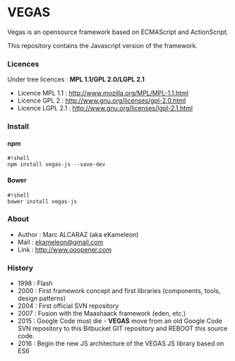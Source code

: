 # VEGAS #

Vegas is an opensource framework based on ECMAScript and ActionScript.

This repository contains the Javascript version of the framework.

### Licences ###

Under tree licences : **MPL 1.1/GPL 2.0/LGPL 2.1**

 * Licence MPL 1.1 : http://www.mozilla.org/MPL/MPL-1.1.html
 * Licence GPL 2 : http://www.gnu.org/licenses/gpl-2.0.html
 * Licence LGPL 2.1 : http://www.gnu.org/licenses/lgpl-2.1.html

### Install ###

#### npm ####

```
#!shell
npm install vegas-js --save-dev
```

#### Bower ####

```
#!shell
bower install vegas-js
```

### About ###

 * Author : Marc ALCARAZ (aka eKameleon)
 * Mail : ekameleon@gmail.com
 * Link : http://www.ooopener.com

### History ###

 * 1998 : Flash
 * 2000 : First framework concept and first libraries (components, tools, design patterns)
 * 2004 : First official SVN repository
 * 2007 : Fusion with the Maashaack framework (eden, etc.)
 * 2015 : Google Code must die - **VEGAS** move from an old Google Code SVN repository to this Bitbucket GIT repository and REBOOT this source code.
 * 2016 : Begin the new JS architecture of the VEGAS JS library based on ES6